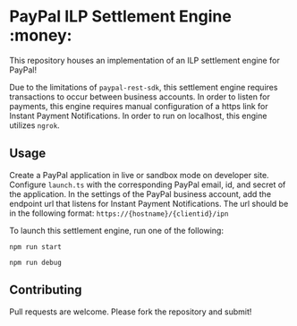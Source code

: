 # PayPal ILP Settlement Engine :money:

This repository houses an implementation of an ILP settlement engine for PayPal!

Due to the limitations of `paypal-rest-sdk`, this settlement engine requires transactions to occur between business accounts. In order to listen for payments, this engine requires manual configuration of a https link for Instant Payment Notifications. In order to run on localhost, this engine utilizes `ngrok`. 

## Usage

Create a PayPal application in live or sandbox mode on developer site. Configure `launch.ts` with the corresponding PayPal email, id, and secret of the application. In the settings of the PayPal business account, add the endpoint url that listens for Instant Payment Notifications. The url should be in the following format: `https://{hostname}/{clientid}/ipn`

To launch this settlement engine, run one of the following:

```
npm run start
```

```
npm run debug
```

## Contributing

Pull requests are welcome. Please fork the repository and submit!

